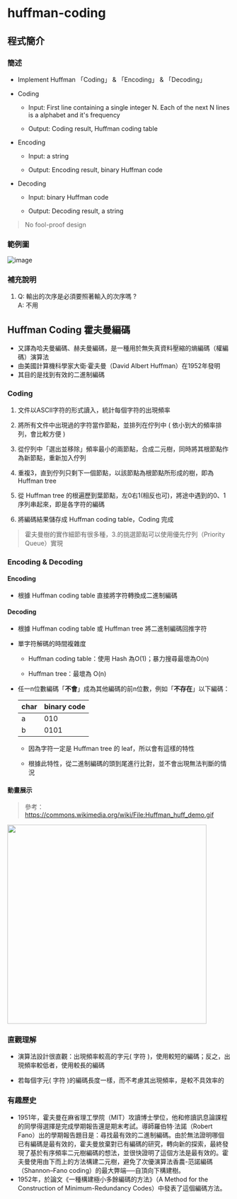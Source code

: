 # huffman-coding

## 程式簡介
### 簡述
* Implement Huffman 「Coding」 & 「Encoding」 & 「Decoding」

* Coding
  * Input: First line containing a single integer N. Each of the next N lines is a alphabet and it's frequency
  
  * Output: Coding result, Huffman coding table
  
* Encoding
  * Input: a string
  
  * Output: Encoding result, binary Huffman code 
  
* Decoding
  * Input: binary Huffman code  
  
  * Output: Decoding result, a string
    
> No fool-proof design
    
### 範例圖
![image](https://user-images.githubusercontent.com/93152909/146004024-f1fe4f82-cc54-4867-a9c6-1e389bce7323.png)

### 補充說明
1. Q: 輸出的次序是必須要照著輸入的次序嗎 ?   
A: 不用

## Huffman Coding 霍夫曼編碼
* 又譯為哈夫曼編碼、赫夫曼編碼，是一種用於無失真資料壓縮的熵編碼（權編碼）演算法
* 由美國計算機科學家大衛·霍夫曼（David Albert Huffman）在1952年發明
* 其目的是找到有效的二進制編碼

### Coding

1. 文件以ASCII字符的形式讀入，統計每個字符的出現頻率

3. 將所有文件中出現過的字符當作節點，並排列在佇列中 ( 依小到大的頻率排列，會比較方便 )

5. 從佇列中「選出並移除」頻率最小的兩節點，合成二元樹，同時將其根節點作為新節點，重新加入佇列

7. 重複3，直到佇列只剩下一個節點，以該節點為根節點所形成的樹，即為 Huffman tree

8. 從 Huffman tree 的根遍歷到葉節點，左0右1(相反也可)，將途中遇到的0、1序列串起來，即是各字符的編碼

9. 將編碼結果儲存成 Huffman coding table，Coding 完成

> 霍夫曼樹的實作細節有很多種，3.的挑選節點可以使用優先佇列（Priority Queue）實現

### Encoding & Decoding

#### Encoding
* 根據 Huffman coding table 直接將字符轉換成二進制編碼

#### Decoding
* 根據 Huffman coding table 或 Huffman tree 將二進制編碼回推字符

* 單字符解碼的時間複雜度
 
  * Huffman coding table：使用 Hash 為O(1)；暴力搜尋最壞為O(n)
  
  * Huffman tree：最壞為 O(n)
  
* 任一n位數編碼「**不會**」成為其他編碼的前n位數，例如「**不存在**」以下編碼：
  
  |char| binary code|
  |-----|--------|
  |a|010       |
  |b  |0101      |
  
  * 因為字符一定是 Huffman tree 的 leaf，所以會有這樣的特性
  
  * 根據此特性，從二進制編碼的頭到尾進行比對，並不會出現無法判斷的情況



#### 動畫展示
> 參考：https://commons.wikimedia.org/wiki/File:Huffman_huff_demo.gif

 <img src="https://upload.wikimedia.org/wikipedia/commons/a/ac/Huffman_huff_demo.gif" width="450px">

### 直觀理解

* 演算法設計很直觀：出現頻率較高的字元( 字符 )，使用較短的編碼；反之，出現頻率較低者，使用較長的編碼

* 若每個字元( 字符 )的編碼長度一樣，而不考慮其出現頻率，是較不具效率的

### 有趣歷史
* 1951年，霍夫曼在麻省理工學院（MIT）攻讀博士學位，他和修讀訊息論課程的同學得選擇是完成學期報告還是期末考試。導師羅伯特·法諾（Robert Fano）出的學期報告題目是：尋找最有效的二進制編碼。由於無法證明哪個已有編碼是最有效的，霍夫曼放棄對已有編碼的研究，轉向新的探索，最終發現了基於有序頻率二元樹編碼的想法，並很快證明了這個方法是最有效的。霍夫曼使用由下而上的方法構建二元樹，避免了次優演算法香農-范諾編碼（Shannon–Fano coding）的最大弊端──自頂向下構建樹。
* 1952年，於論文《一種構建極小多餘編碼的方法》（A Method for the Construction of Minimum-Redundancy Codes）中發表了這個編碼方法。
